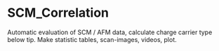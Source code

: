 # SCM_Correlation
Automatic evaluation of SCM / AFM data, calculate charge carrier type below tip. Make statistic tables, scan-images, videos, plot.
